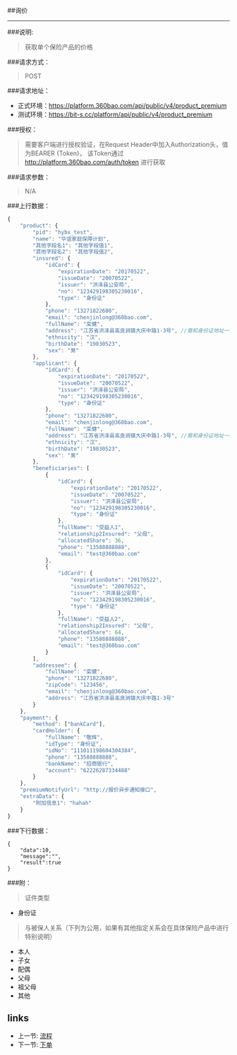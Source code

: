 ##询价

------------
###说明:
> 获取单个保险产品的价格

###请求方式：
> POST

###请求地址：
> 
   * 正式环境：https://platform.360bao.com/api/public/v4/product_premium
   * 测试环境：https://bit-s.cc/platform/api/public/v4/product_premium

###授权：
> 需要客户端进行授权验证，在Request Header中加入Authorization头，值为BEARER {Token}， 该Token通过 http://platform.360bao.com/auth/token 进行获取

###请求参数：
> N/A

  
###上行数据：
```javascript
{
    "product": {
        "pid": "hybx_test",
        "name": "华谊家庭保障计划",
        "其他字段名1": "其他字段值1",
        "其他字段名2": "其他字段值2",
        "insured": {
            "idCard": {
                "expirationDate": "20170522",
                "issueDate": "20070522",
                "issuer": "洪泽县公安局",
                "no": "123429198305230016",
                "type": "身份证"
            },
            "phone": "13271822680",
            "email": "chenjinlong@360bao.com",
            "fullName": "栾健",
            "address": "江苏省洪泽县高良涧镇大庆中路1-3号", //需和身份证地址一致
            "ethnicity": "汉",
            "birthDate": "19830523",
            "sex": "男"
        },
        "applicant": {
            "idCard": {
                "expirationDate": "20170522",
                "issueDate": "20070522",
                "issuer": "洪泽县公安局",
                "no": "123429198305230016",
                "type": "身份证"
            },
            "phone": "13271822680",
            "email": "chenjinlong@360bao.com",
            "fullName": "栾健",
            "address": "江苏省洪泽县高良涧镇大庆中路1-3号", //需和身份证地址一致
            "ethnicity": "汉",
            "birthDate": "19830523",
            "sex": "男"
        },
        "beneficiaries": [
            {
                "idCard": {
                    "expirationDate": "20170522",
                    "issueDate": "20070522",
                    "issuer": "洪泽县公安局",
                    "no": "123429198305230016",
                    "type": "身份证"
                },
                "fullName": "受益人1",
                "relationship2Insured": "父母",
                "allocatedShare": 36,
                "phone": "13588888888",
                "email": "test@360bao.com"
            },
            {
                "idCard": {
                    "expirationDate": "20170522",
                    "issueDate": "20070522",
                    "issuer": "洪泽县公安局",
                    "no": "123429198305230016",
                    "type": "身份证"
                },
                "fullName": "受益人2",
                "relationship2Insured": "父母",
                "allocatedShare": 64,
                "phone": "13588888888",
                "email": "test@360bao.com"
            }
        ],
        "addressee": {
            "fullName": "栾健",
            "phone": "13271822680",
            "zipCode": "123456",
            "email": "chenjinlong@360bao.com",
            "address": "江苏省洪泽县高良涧镇大庆中路1-3号"
        }
    },
    "payment": {
        "method": ["bankCard"],
        "cardHolder": {
            "fullName": "敬辉",
            "idType": "身份证",
            "idNo": "111011198604304384",
            "phone": "13588888888",
            "bankName": "招商银行",
            "account": "62226287334488"
        }
    },
    "premiumNotifyUrl": "http://报价异步通知接口",
    "extraData": {
        "附加信息1": "hahah"
    }
}
```
###下行数据：
```
{
    "data":10,
    "message":"",
    "result":true
}
```
###附：
> 证件类型
* 身份证

> 与被保人关系（下列为公用，如果有其他指定关系会在具体保险产品中进行特别说明）
* 本人
* 子女
* 配偶
* 父母
* 祖父母
* 其他

## links
   * 上一节: [流程](<01.流程.md>)
   * 下一节: [下单](<03.下单.md>)

